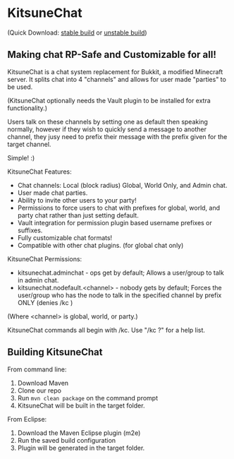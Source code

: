 KitsuneChat
===========

(Quick Download: [stable build](http://dev.bukkit.org/bukkit-plugins/kitsunechat/files/3-kitsune-chat-1-6-1/) or [unstable build](http://ci.cyberkitsune.net/job/KitsuneChat/lastSuccessfulBuild/artifact/target/KitsuneChat-1.6.2-SNAPSHOT.jar))

Making chat RP-Safe and Customizable for all!
---------------------------------------------

KitsuneChat is a chat system replacement for Bukkit, a modified Minecraft server.
It splits chat into 4 "channels" and allows for user made "parties" to be used.

(KitsuneChat optionally needs the Vault plugin to be installed for extra functionality.)

Users talk on these channels by setting one as default then speaking normally,
however if they wish to quickly send a message to another channel, they jusy need to prefix their message with
the prefix given for the target channel.

Simple! :)

KitsuneChat Features:

* Chat channels: Local (block radius) Global, World Only, and Admin chat.
* User made chat parties.
* Ability to invite other users to your party!
* Permissions to force users to chat with prefixes for global, world, and party chat rather than just setting default.
* Vault integration for permission plugin based username prefixes or suffixes. 
* Fully customizable chat formats!
* Compatible with other chat plugins. (for global chat only)

KitsuneChat Permissions:

* kitsunechat.adminchat - ops get by default; Allows a user/group to talk in admin chat.
* kitsunechat.nodefault.\<channel\> - nobody gets by default; Forces the user/group who has the node to talk in the specified channel by prefix ONLY (denies /kc <channel>)

(Where \<channel\> is global, world, or party.)

KitsuneChat commands all begin with /kc. Use "/kc ?" for a help list.

Building KitsuneChat
--------------------

From command line:

1.	Download Maven
2.	Clone our repo
3.	Run `mvn clean package` on the command prompt
4.	KitsuneChat will be built in the target folder.

From Eclipse:

1.	Download the Maven Eclipse plugin (m2e)
2.	Run the saved build configuration
3.	Plugin will be generated in the target folder.
